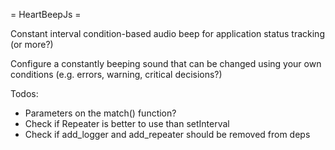 = HeartBeepJs =

Constant interval condition-based audio beep for application status tracking (or more?)

Configure a constantly beeping sound that can be changed using your own conditions (e.g. errors, warning, critical decisions?)


Todos:
* Parameters on the match() function?
* Check if Repeater is better to use than setInterval
* Check if add_logger and add_repeater should be removed from deps
